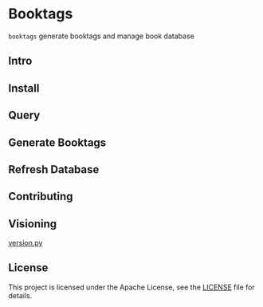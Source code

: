 # Booktags

`booktags` generate booktags and manage book database


## Intro


## Install


## Query


## Generate Booktags


## Refresh Database


## Contributing


## Visioning


[version.py](https://github.com/Changaco/version.py)

## License

This project is licensed under the Apache License, see the
[LICENSE](https://github.com/) file for details.
